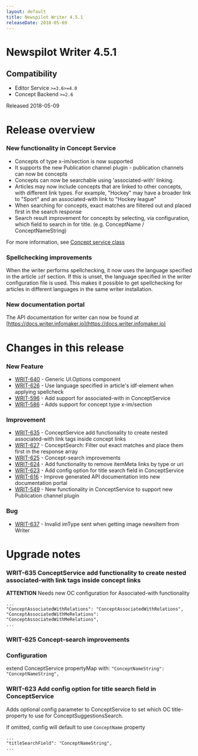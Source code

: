 ```yaml
---
layout: default
title: Newspilot Writer 4.5.1
releaseDate: 2018-05-09
---
```

<div class="jumbotron">
    <h1>Newspilot Writer 4.5.1</h1>    
    <h2>Compatibility</h2>
    <ul>
        <li>Editor Service <code>>=3.6</code><code>>=4.0</code></li>
        <li>Concept Backend <code>>=2.6</code></li>
    </ul>
</div>

Released 2018-05-09


# Release overview 

### New functionality in Concept Service
* Concepts of type x-im/section is now supported
* It supports the new Publication channel plugin - publication channels can now be concepts
* Concepts can now be searchable using 'associated-with' linking.
* Articles may now include concepts that are linked to other concepts, with different link types. For example, "Hockey" may have a broader link to "Sport" and an associated-with link to "Hockey league"
* When searching for concepts, exact matches are filtered out and placed first in the search response
* Search result improvement for concepts by selecting, via configuration, which field to search in for title. (e.g. ConceptName / ConceptNameString)

For more information, see [Concept service class]([https://docs.writer.infomaker.io/components/ConceptService.html)

### Spellchecking improvements
When the writer performs spellchecking, it now uses the language specified in the article `idf` section. If this is unset, the language specified in the writer configuration file is used. This makes it possible to get spellchecking for articles in different languages in the same writer installation.

### New documentation portal
The API documentation for writer can now be found at [https://docs.writer.infomaker.io](https://docs.writer.infomaker.io)

  

# Changes in this release  


### New Feature 
 
 * [WRIT-640](https://jira.infomaker.se/browse/WRIT-640) - Generic UI.Options component  
 * [WRIT-626](https://jira.infomaker.se/browse/WRIT-626) - Use language specified in article's idf-element when applying spellcheck  
 * [WRIT-596](https://jira.infomaker.se/browse/WRIT-596) - Add support for associated-with in ConceptService  
 * [WRIT-586](https://jira.infomaker.se/browse/WRIT-586) - Adds support for concept type x-im/section 


### Improvement 
 
 * [WRIT-635](https://jira.infomaker.se/browse/WRIT-635) - ConceptService add functionality to create nested associated-with link tags inside concept links  
 * [WRIT-627](https://jira.infomaker.se/browse/WRIT-627) - ConceptSearch: Filter out exact matches and place them first in the response array  
 * [WRIT-625](https://jira.infomaker.se/browse/WRIT-625) - Concept-search improvements  
 * [WRIT-624](https://jira.infomaker.se/browse/WRIT-624) - Add functionality to remove itemMeta links by type or uri  
 * [WRIT-623](https://jira.infomaker.se/browse/WRIT-623) - Add config option for title search field in ConceptService  
 * [WRIT-616](https://jira.infomaker.se/browse/WRIT-616) - Improve generated API documentation into new documentation portal  
 * [WRIT-549](https://jira.infomaker.se/browse/WRIT-549) - New functionality in ConceptService to support new Publication channel plugin 


### Bug 
 
 * [WRIT-637](https://jira.infomaker.se/browse/WRIT-637) - Invalid imType sent when getting image newsItem from Writer 




# Upgrade notes  
               
### WRIT-635 ConceptService add functionality to create nested associated-with link tags inside concept links 
**ATTENTION** Needs new OC configuration for Associated-with functionality

```
...
"ConceptAssociatedWithRelations": "ConceptAssociatedWithRelations",
"ConceptAssociatedWithMeRelations": "ConceptAssociatedWithMeRelations",
...
```      
### WRIT-625 Concept-search improvements 
### Configuration
extend ConceptService propertyMap with:
`"ConceptNameString": "ConceptNameString",`      
### WRIT-623 Add config option for title search field in ConceptService 
Adds optional config parameter to ConceptService to set which OC title-property to use for ConceptSuggestionsSearch.

If omitted, config will default to use `ConceptName` property

```
...
"titleSearchField": "ConceptNameString",
...
```            

